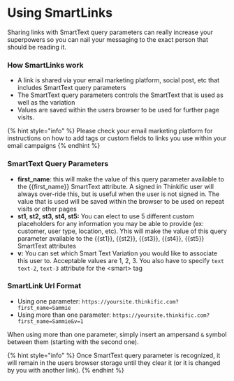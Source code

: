 # Using SmartLinks

Sharing links with SmartText query parameters can really increase your superpowers so you can nail your messaging to the exact person that should be reading it.

### How SmartLinks work

* A link is shared via your email marketing platform, social post, etc that includes SmartText query parameters
* The SmartText query parameters controls the SmartText that is used as well as the variation
* Values are saved within the users browser to be used for further page visits.

{% hint style="info" %}
Please check your email marketing platform for instructions on how to add tags or custom fields to links you use within your email campaigns
{% endhint %}

### SmartText Query Parameters

* **first\_name**_:_ this will make the value of this query parameter available to the \{{first\_name\}} SmartText attribute. A signed in Thinkific user will always over-ride this, but is useful when the user is not signed in. The value that is used will be saved within the browser to be used on repeat visits or other pages
* **st1, st2, st3, st4, st5:** You can elect to use 5 different custom placeholders for any information you may be able to provide (ex: customer, user type, location, etc). Yhis will make the value of this query parameter available to the \{{st1\}}, \{{st2\}}, \{{st3\}}, \{{st4\}}, \{{st5\}} SmartText attributes
* **v:** You can set which Smart Text Variation you would like to associate this user to. Acceptable values are 1, 2, 3. You also have to specify `text` `text-2`, `text-3` attribute for the \<smart> tag

### SmartLink Url Format

* Using one parameter: `https://yoursite.thinkific.com?first_name=Sammie`
* Using more than one parameter: `https://yoursite.thinkific.com?first_name=Sammie&v=1`

When using more than one parameter, simply insert an ampersand `&` symbol between them (starting with the second one).

{% hint style="info" %}
Once SmartText query parameter is recognized, it will remain in the users browser storage until they clear it (or it is changed by you with another link).&#x20;
{% endhint %}

###
